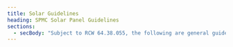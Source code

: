 ```yaml
---
title: Solar Guidelines
heading: SPMC Solar Panel Guidelines
sections:
  - secBody: "Subject to RCW 64.38.055, the following are general guidelines for the installation of Solar Panels:\r\r\n\nSolar Panel installation plans must be submitted to the SPMC Board for approval a minimum of 30 days prior to the next regularly scheduled Board meeting.  Submittal documents must include the name of the vendor performing the installation and the drawings/documents submitted to the City of Seattle for the permitting process.\n\nPanels may be installed on roofs with the following provisions:\n\na)\tPanels must follow the slope of the roof\r\n\nb)\tPanels may not be visible above the roof line\r\n\nc)\tThe top edge of the panels must be parallel to the roof ridge\r\n\nd)\tPanel frame, support brackets, wiring and piping may be required to be painted or otherwise finished to coordinate with the roofing material color\r\n\nGround mounted panels may be installed with the following provisions:\n\na)\tPanels and parts (e.g., frame, support brackets, wiring and piping)  must be entirely within the boundaries of the applicable setbacks\r\n\nb)\tPanels must be screened/shielded so as not to be visible to neighboring properties\n\n\rc)\tPanels or support structures may not be higher than the bottom edge of the home’s roof\r\n\nAs part of the plan review and approval process, the SPMC Board of Directors may impose other reasonable requirements in relationship to the placement and manner of the solar panels.\r\r\n\n<a href=\"https://forms.gle/twrkE6PVtLqHJiCK7\" target=\"_blank\">Solar Panel Installation Approval Application</a> or <a href=\"/forms/SOLAR_PANEL_APPROVAL_FORM.pdf\" target=\"_blank\">Download as a PDF</a>"
---
```


